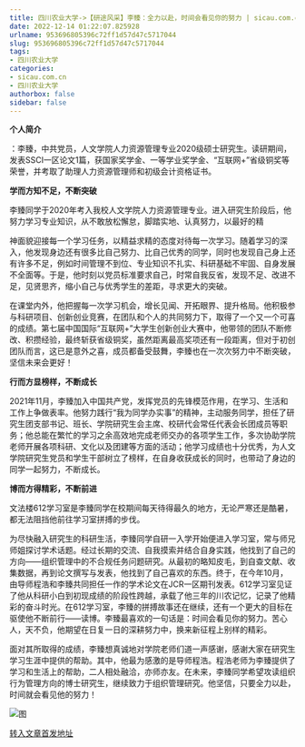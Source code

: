 ```yaml
---
title: 四川农业大学->【研途风采】李臻：全力以赴，时间会看见你的努力 | sicau.com.cn
date: 2022-12-14 01:22:07.825928
urlname: 953696805396c72ff1d57d47c5717044
slug: 953696805396c72ff1d57d47c5717044
tags: 
- 四川农业大学
categories:
- sicau.com.cn
- 四川农业大学
authorbox: false
sidebar: false
---
```

**个人简介**

：李臻，中共党员，人文学院人力资源管理专业2020级硕士研究生。读研期间，发表SSCI一区论文1篇，获国家奖学金、一等学业奖学金、“互联网+”省级铜奖等荣誉，并考取了助理人力资源管理师和初级会计资格证书。

**学而方知不足，不断突破**

李臻同学于2020年考入我校人文学院人力资源管理专业。进入研究生阶段后，他努力学习专业知识，从不敢放松懈怠，脚踏实地、认真努力，以最好的精
<!--more-->
神面貌迎接每一个学习任务，以精益求精的态度对待每一次学习。随着学习的深入，他发现身边还有很多比自己努力、比自己优秀的同学，同时也发现自己身上还有许多不足，例如时间管理不到位、专业知识不扎实、科研基础不牢固、自身发展不全面等。于是，他时刻以党员标准要求自己，时常自我反省，发现不足、改进不足，见贤思齐，缩小自己与优秀学生的差距，寻求更大的突破。

在课堂内外，他把握每一次学习机会，增长见闻、开拓眼界、提升格局。他积极参与科研项目、创新创业竞赛，在团队和个人的共同努力下，取得了一个又一个可喜的成绩。第七届中国国际“互联网+”大学生创新创业大赛中，他带领的团队不断修改、积攒经验，最终斩获省级铜奖，虽然距离最高奖项还有一段距离，但对于初创团队而言，这已是意外之喜，成员都备受鼓舞，李臻也在一次次努力中不断突破，坚信未来会更好！

**行而方显榜样，不断成长**

2021年11月，李臻加入中国共产党，发挥党员的先锋模范作用，在学习、生活和工作上争做表率。他努力践行“我为同学办实事”的精神，主动服务同学，担任了研究生团支部书记、班长、学院研究生会主席、校研代会常任代表会长团成员等职务；他总能在繁忙的学习之余高效地完成老师交办的各项学生工作，多次协助学院老师开展各项科研、文化以及团建等方面的活动；他学习成绩也十分优秀，为人文学院研究生党员和学生干部树立了榜样，在自身收获成长的同时，也带动了身边的同学一起努力，不断成长。

**博而方得精彩，不断前进**

文法楼612学习室是李臻同学在校期间每天待得最久的地方，无论严寒还是酷暑，都无法阻挡他前往学习室拼搏的步伐。

为尽快融入研究生的科研生活，李臻同学自研一入学开始便进入学习室，常与师兄师姐探讨学术话题。经过长期的交流、自我摸索并结合自身实践，他找到了自己的方向——组织管理中的不合规任务问题研究。从最初的略知皮毛，到自查文献、收集数据，再到论文撰写与发表，他找到了自己喜欢的东西。终于，在今年10月，由导师程浩和李臻共同担任一作的学术论文在JCR一区期刊发表。612学习室见证了他从科研小白到初现成绩的阶段性跨越，承载了他三年的川农记忆，记录了他精彩的奋斗时光。在612学习室，李臻的拼搏故事还在继续，还有一个更大的目标在驱使他不断前行——读博。李臻最喜欢的一句话是：时间会看见你的努力。苦心人，天不负，他期望在日复一日的深耕努力中，换来新征程上别样的精彩。

面对其所取得的成绩，李臻想真诚地对学院老师们道一声感谢，感谢大家在研究生学习生涯中提供的帮助。其中，他最为感激的是导师程浩。程浩老师为李臻提供了学习和生活上的帮助，二人相处融洽，亦师亦友。在未来，李臻同学希望攻读组织行为管理方向的博士研究生，继续致力于组织管理研究。他坚信，只要全力以赴，时间就会看见他的努力！

![图](https://news.sicau.edu.cn/__local/0/D3/30/EADF493C80F79E6F5F8BDC74A71_5B34C8C8_3F65.jpg)

[转入文章首发地址](https://news.sicau.edu.cn/info/1078/70570.htm)
